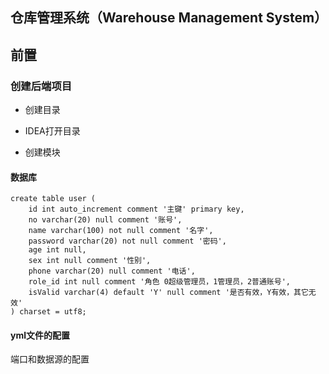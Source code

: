 仓库管理系统（Warehouse Management System）
---------



## 前置

### 创建后端项目

- 创建目录

- IDEA打开目录
- 创建模块

#### 数据库

```mysql
create table user (
	id int auto_increment comment '主键' primary key,
	no varchar(20) null comment '账号',
	name varchar(100) not null comment '名字',
	password varchar(20) not null comment '密码',
	age int null,
	sex int null comment '性别',
	phone varchar(20) null comment '电话',
	role_id int null comment '角色 0超级管理员，1管理员，2普通账号',
	isValid varchar(4) default 'Y' null comment '是否有效，Y有效，其它无效'
) charset = utf8;

```



#### yml文件的配置

端口和数据源的配置


